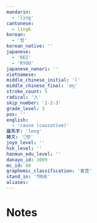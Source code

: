 ```yaml
---
mandarin:
  - 'lìng'
cantonese:
  - ling6
korean:
  - '령'
korean_native: ''
japanese:
  - 'REI'
  - 'RYOU'
japanese_nanori: ''
vietnamese:
middle_chinese_initial: 'l'
middle_chinese_final: 'eŋ'
stroke_count: 5
radical: '人'
skip_number: '2-2-3'
grade_level: 3
pos: ''
english:
  - 'cause (causative)'
羅馬字: 'leng'
韓文: '렁'
joyo_level: ''
hsk_level: ''
hanmun_edu_level: ''
danayo_id: 3009
mc_id: 88
graphemic_classification: '會意'
stand_in: 'TRUE'
aliases:
---
```


# Notes
